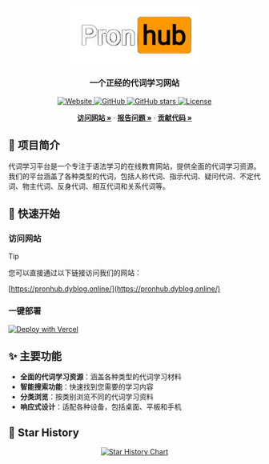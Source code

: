 <p align="center">
  <a href="https://pronhub.dyblog.online/">
    <img src="logo.png" alt="代词学习平台" width="260">
  </a>
</p>

<h3 align="center">一个正经的代词学习网站</h3>

<p align="center">
  <a href="https://pronhub.dyblog.online/" target="_blank">
    <img src="https://img.shields.io/badge/Website-Online-brightgreen" alt="Website">
  </a>
  <a href="https://github.com/darkmatter2048/pronhub" target="_blank">
    <img src="https://img.shields.io/badge/GitHub-Repository-blue" alt="GitHub">
  </a>
  <a href="https://github.com/darkmatter2048/pronhub/stargazers" target="_blank">
    <img src="https://img.shields.io/github/stars/darkmatter2048/pronhub?style=social" alt="GitHub stars">
  </a>
  <a href="https://github.com/darkmatter2048/pronhub/blob/main/LICENSE" target="_blank">
    <img src="https://img.shields.io/github/license/darkmatter2048/pronhub" alt="License">
  </a>
</p>

<p align="center">
  <a href="https://pronhub.dyblog.online/"><strong>访问网站 »</strong></a>
  ·
  <a href="https://github.com/darkmatter2048/pronhub/issues"><strong>报告问题 »</strong></a>
  ·
  <a href="https://github.com/darkmatter2048/pronhub/pulls"><strong>贡献代码 »</strong></a>
</p>

## 📝 项目简介

代词学习平台是一个专注于语法学习的在线教育网站，提供全面的代词学习资源。我们的平台涵盖了各种类型的代词，包括人称代词、指示代词、疑问代词、不定代词、物主代词、反身代词、相互代词和关系代词等。

## 🚀 快速开始

### 访问网站

> [!TIP]
>您可以直接通过以下链接访问我们的网站：
>
>[https://pronhub.dyblog.online/](https://pronhub.dyblog.online/)

### 一键部署

[![Deploy with Vercel](https://vercel.com/button)](https://vercel.com/import/project?template=https://github.com/darkmatter2048/pronhub)


## ✨ 主要功能

- **全面的代词学习资源**：涵盖各种类型的代词学习材料
- **智能搜索功能**：快速找到您需要的学习内容
- **分类浏览**：按类别浏览不同的代词学习资料
- **响应式设计**：适配各种设备，包括桌面、平板和手机

## 🌟 Star History

<p align="center">
  <a href="https://star-history.com/#darkmatter2048/pronhub&Date">
    <img src="https://api.star-history.com/svg?repos=darkmatter2048/pronhub&type=Date" alt="Star History Chart">
  </a>
</p>